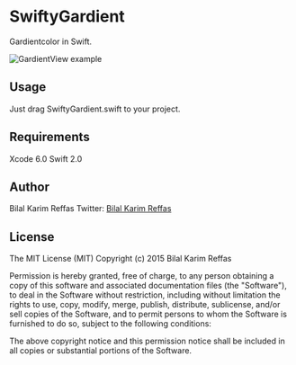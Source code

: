 # SwiftyGardient

Gardientcolor in Swift.

<img src="http://i.imgur.com/hl8yox0.png" alt="GardientView example">

## Usage

Just drag SwiftyGardient.swift to your project.

## Requirements

Xcode 6.0 Swift 2.0


## Author

Bilal Karim Reffas
Twitter: [Bilal Karim Reffas](https://twitter.com/reffas_bilal)


## License

The MIT License (MIT)
Copyright (c) 2015 Bilal Karim Reffas

Permission is hereby granted, free of charge, to any person obtaining a copy of this software and associated documentation files (the "Software"), to deal in the Software without restriction, including without limitation the rights to use, copy, modify, merge, publish, distribute, sublicense, and/or sell copies of the Software, and to permit persons to whom the Software is furnished to do so, subject to the following conditions:

The above copyright notice and this permission notice shall be included in all copies or substantial portions of the Software.
